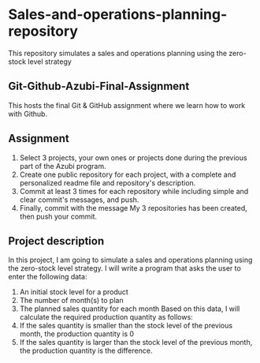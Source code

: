 # Sales-and-operations-planning-repository
This repository simulates a sales and operations planning using the zero-stock level strategy
## Git-Github-Azubi-Final-Assignment
This hosts the final Git & GitHub assignment where we learn how to work with Github.

## Assignment
1. Select 3 projects, your own ones or projects done during the previous part of the Azubi program.
2. Create one public repository for each project, with a complete and personalized readme file and repository's description.
3. Commit at least 3 times for each repository while including simple and clear commit's messages, and push.
4. Finally, commit with the message My 3 repositories has been created, then push your commit.

## Project description
In this project, I am going to simulate a sales and operations planning using the zero-stock level strategy. I will write a program that asks the user to enter the following data:
1. An initial stock level for a product
2. The number of month(s) to plan
3. The planned sales quantity for each month
Based on this data, I will calculate the required production quantity as follows:
1. If the sales quantity is smaller than the stock level of the previous month, the production quantity is 0
2. If the sales quantity is larger than the stock level of the previous month, the production quantity is the difference.
